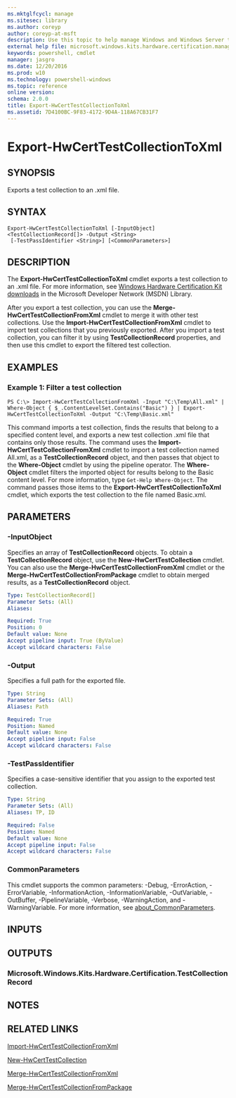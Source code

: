 ```yaml
---
ms.mktglfcycl: manage
ms.sitesec: library
ms.author: coreyp
author: coreyp-at-msft
description: Use this topic to help manage Windows and Windows Server technologies with Windows PowerShell.
external help file: microsoft.windows.kits.hardware.certification.management.dll-Help.xml
keywords: powershell, cmdlet
manager: jasgro
ms.date: 12/20/2016
ms.prod: w10
ms.technology: powershell-windows
ms.topic: reference
online version: 
schema: 2.0.0
title: Export-HwCertTestCollectionToXml
ms.assetid: 7D4100BC-9F83-4172-9D4A-118A67CB31F7
---
```


# Export-HwCertTestCollectionToXml

## SYNOPSIS
Exports a test collection to an .xml file.

## SYNTAX

```
Export-HwCertTestCollectionToXml [-InputObject] <TestCollectionRecord[]> -Output <String>
 [-TestPassIdentifier <String>] [<CommonParameters>]
```

## DESCRIPTION
The **Export-HwCertTestCollectionToXml** cmdlet exports a test collection to an .xml file.
For more information, see [Windows Hardware Certification Kit downloads](http://go.microsoft.com/fwlink/?LinkId=614978) in the Microsoft Developer Network (MSDN) Library.

After you export a test collection, you can use the **Merge-HwCertTestCollectionFromXml** cmdlet to merge it with other test collections.
Use the **Import-HwCertTestCollectionFromXml** cmdlet to import test collections that you previously exported.
After you import a test collection, you can filter it by using **TestCollectionRecord** properties, and then use this cmdlet to export the filtered test collection.

## EXAMPLES

### Example 1: Filter a test collection
```
PS C:\> Import-HwCertTestCollectionFromXml -Input "C:\Temp\All.xml" | Where-Object { $_.ContentLevelSet.Contains("Basic") } | Export-HwCertTestCollectionToXml -Output "C:\Temp\Basic.xml"
```

This command imports a test collection, finds the results that belong to a specified content level, and exports a new test collection .xml file that contains only those results.
The command uses the **Import-HwCertTestCollectionFromXml** cmdlet to import a test collection named All.xml, as a **TestCollectionRecord** object, and then passes that object to the **Where-Object** cmdlet by using the pipeline operator.
The **Where-Object** cmdlet filters the imported object for results belong to the Basic content level.
For more information, type `Get-Help Where-Object`.
The command passes those items to the **Export-HwCertTestCollectionToXml** cmdlet, which exports the test collection to the file named Basic.xml.

## PARAMETERS

### -InputObject
Specifies an array of **TestCollectionRecord** objects.
To obtain a **TestCollectionRecord** object, use the **New-HwCertTestCollection** cmdlet.
You can also use the **Merge-HwCertTestCollectionFromXml** cmdlet or the **Merge-HwCertTestCollectionFromPackage** cmdlet to obtain merged results, as a **TestCollectionRecord** object.

```yaml
Type: TestCollectionRecord[]
Parameter Sets: (All)
Aliases: 

Required: True
Position: 0
Default value: None
Accept pipeline input: True (ByValue)
Accept wildcard characters: False
```

### -Output
Specifies a full path for the exported file.

```yaml
Type: String
Parameter Sets: (All)
Aliases: Path

Required: True
Position: Named
Default value: None
Accept pipeline input: False
Accept wildcard characters: False
```

### -TestPassIdentifier
Specifies a case-sensitive identifier that you assign to the exported test collection.

```yaml
Type: String
Parameter Sets: (All)
Aliases: TP, ID

Required: False
Position: Named
Default value: None
Accept pipeline input: False
Accept wildcard characters: False
```

### CommonParameters
This cmdlet supports the common parameters: -Debug, -ErrorAction, -ErrorVariable, -InformationAction, -InformationVariable, -OutVariable, -OutBuffer, -PipelineVariable, -Verbose, -WarningAction, and -WarningVariable. For more information, see [about_CommonParameters](http://go.microsoft.com/fwlink/?LinkID=113216).

## INPUTS

## OUTPUTS

### Microsoft.Windows.Kits.Hardware.Certification.TestCollectionRecord

## NOTES

## RELATED LINKS

[Import-HwCertTestCollectionFromXml](./import-hwcerttestcollectionfromxml.md)

[New-HwCertTestCollection](./new-hwcerttestcollection.md)

[Merge-HwCertTestCollectionFromXml](./merge-hwcerttestcollectionfromxml.md)

[Merge-HwCertTestCollectionFromPackage](./merge-hwcerttestcollectionfrompackage.md)


